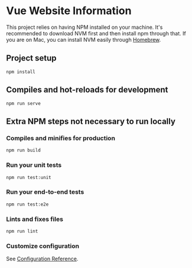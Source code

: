 # Vue Website Information
This project relies on having NPM installed on your machine. It's recommended to download NVM first and then install npm through that. If you are on Mac, you can install NVM easily through [Homebrew](https://formulae.brew.sh/formula/nvm).

## Project setup
```
npm install
```

## Compiles and hot-reloads for development
```
npm run serve
```

## Extra NPM steps not necessary to run locally
### Compiles and minifies for production
```
npm run build
```

### Run your unit tests
```
npm run test:unit
```

### Run your end-to-end tests
```
npm run test:e2e
```

### Lints and fixes files
```
npm run lint
```

### Customize configuration
See [Configuration Reference](https://cli.vuejs.org/config/).
